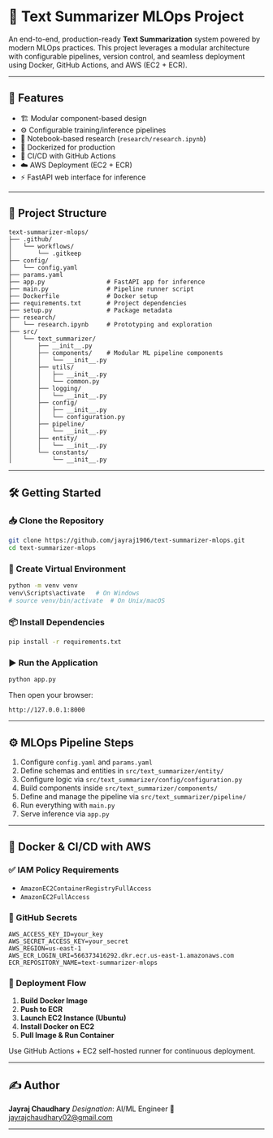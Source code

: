 
# 🧠 Text Summarizer MLOps Project

An end-to-end, production-ready **Text Summarization** system powered by modern MLOps practices. This project leverages a modular architecture with configurable pipelines, version control, and seamless deployment using Docker, GitHub Actions, and AWS (EC2 + ECR).

---

## 🚀 Features

* 🏗 Modular component-based design
* ⚙️ Configurable training/inference pipelines
* 🧪 Notebook-based research (`research/research.ipynb`)
* 🐳 Dockerized for production
* 🔁 CI/CD with GitHub Actions
* ☁️ AWS Deployment (EC2 + ECR)
* ⚡ FastAPI web interface for inference

---

## 🧾 Project Structure

```
text-summarizer-mlops/
├── .github/
│   └── workflows/
│       └── .gitkeep
├── config/
│   └── config.yaml
├── params.yaml
├── app.py                 # FastAPI app for inference
├── main.py                # Pipeline runner script
├── Dockerfile             # Docker setup
├── requirements.txt       # Project dependencies
├── setup.py               # Package metadata
├── research/
│   └── research.ipynb     # Prototyping and exploration
├── src/
│   └── text_summarizer/
│       ├── __init__.py
│       ├── components/    # Modular ML pipeline components
│       │   └── __init__.py
│       ├── utils/
│       │   ├── __init__.py
│       │   └── common.py
│       ├── logging/
│       │   └── __init__.py
│       ├── config/
│       │   ├── __init__.py
│       │   └── configuration.py
│       ├── pipeline/
│       │   └── __init__.py
│       ├── entity/
│       │   └── __init__.py
│       └── constants/
│           └── __init__.py
```

---

## 🛠️ Getting Started

### 📥 Clone the Repository

```bash
git clone https://github.com/jayraj1906/text-summarizer-mlops.git
cd text-summarizer-mlops
```

### 🧪 Create Virtual Environment

```bash
python -m venv venv
venv\Scripts\activate   # On Windows
# source venv/bin/activate  # On Unix/macOS
```

### 📦 Install Dependencies

```bash
pip install -r requirements.txt
```

### ▶️ Run the Application

```bash
python app.py
```

Then open your browser:

```
http://127.0.0.1:8000
```

---

## ⚙️ MLOps Pipeline Steps

1. Configure `config.yaml` and `params.yaml`
2. Define schemas and entities in `src/text_summarizer/entity/`
3. Configure logic via `src/text_summarizer/config/configuration.py`
4. Build components inside `src/text_summarizer/components/`
5. Define and manage the pipeline via `src/text_summarizer/pipeline/`
6. Run everything with `main.py`
7. Serve inference via `app.py`

---

## 🐳 Docker & CI/CD with AWS

### ✅ IAM Policy Requirements

* `AmazonEC2ContainerRegistryFullAccess`
* `AmazonEC2FullAccess`

### 📌 GitHub Secrets

```env
AWS_ACCESS_KEY_ID=your_key
AWS_SECRET_ACCESS_KEY=your_secret
AWS_REGION=us-east-1
AWS_ECR_LOGIN_URI=566373416292.dkr.ecr.us-east-1.amazonaws.com
ECR_REPOSITORY_NAME=text-summarizer-mlops
```

### 🔄 Deployment Flow

1. **Build Docker Image**
2. **Push to ECR**
3. **Launch EC2 Instance (Ubuntu)**
4. **Install Docker on EC2**
5. **Pull Image & Run Container**

Use GitHub Actions + EC2 self-hosted runner for continuous deployment.

---

## ✍️ Author

**Jayraj Chaudhary**
*Designation*: AI/ML Engineer
📧 [jayrajchaudhary02@gmail.com](mailto:jayrajchaudhary02@gmail.com)

---

